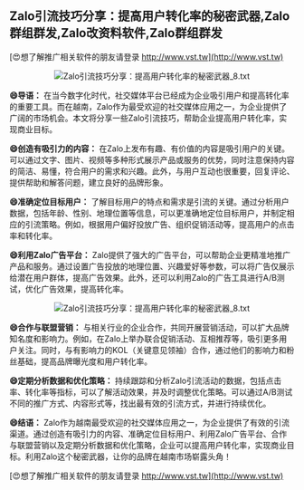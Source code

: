 ## **Zalo引流技巧分享：提高用户转化率的秘密武器,Zalo群组群发,Zalo改资料软件,Zalo群组群发**

[😍想了解推广相关软件的朋友请登录 http://www.vst.tw](http://www.vst.tw)

 <center><img src="https://vst.tw/MP4/tuiguang/png/2.png" alt="Zalo引流技巧分享：提高用户转化率的秘密武器_8.txt"></center>

**😄导语：**
在当今数字化时代，社交媒体平台已经成为企业吸引用户和提高转化率的重要工具。而在越南，Zalo作为最受欢迎的社交媒体应用之一，为企业提供了广阔的市场机会。本文将分享一些Zalo引流技巧，帮助企业提高用户转化率，实现商业目标。

**😄创造有吸引力的内容：**
在Zalo上发布有趣、有价值的内容是吸引用户的关键。可以通过文字、图片、视频等多种形式展示产品或服务的优势，同时注意保持内容的简洁、易懂，符合用户的需求和兴趣。此外，与用户互动也很重要，回复评论、提供帮助和解答问题，建立良好的品牌形象。

**😄准确定位目标用户：**
了解目标用户的特点和需求是引流的关键。通过分析用户数据，包括年龄、性别、地理位置等信息，可以更准确地定位目标用户，并制定相应的引流策略。例如，根据用户偏好投放广告、组织促销活动等，提高用户的点击率和转化率。

**😄利用Zalo广告平台：**
Zalo提供了强大的广告平台，可以帮助企业更精准地推广产品和服务。通过设置广告投放的地理位置、兴趣爱好等参数，可以将广告仅展示给潜在用户群体，提高广告效果。此外，还可以利用Zalo的广告工具进行A/B测试，优化广告效果，提高转化率。

 <center><img src="https://vst.tw/MP4/tuiguang/png/4.png" alt="Zalo引流技巧分享：提高用户转化率的秘密武器_8.txt"></center>

**😄合作与联盟营销：**
与相关行业的企业合作，共同开展营销活动，可以扩大品牌知名度和影响力。例如，在Zalo上举办联合促销活动、互相推荐等，吸引更多用户关注。同时，与有影响力的KOL（关键意见领袖）合作，通过他们的影响力和粉丝基础，提高品牌曝光度和用户转化率。

**😄定期分析数据和优化策略：**
持续跟踪和分析Zalo引流活动的数据，包括点击率、转化率等指标，可以了解活动效果，并及时调整优化策略。可以通过A/B测试不同的推广方式、内容形式等，找出最有效的引流方式，并进行持续优化。

**😄结语：**
Zalo作为越南最受欢迎的社交媒体应用之一，为企业提供了有效的引流渠道。通过创造有吸引力的内容、准确定位目标用户、利用Zalo广告平台、合作与联盟营销以及定期分析数据和优化策略，企业可以提高用户转化率，实现商业目标。利用Zalo这个秘密武器，让你的品牌在越南市场崭露头角！

[😍想了解推广相关软件的朋友请登录 http://www.vst.tw](http://www.vst.tw)



